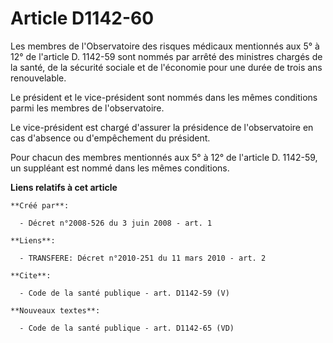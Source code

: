 # Article D1142-60

Les membres de l'Observatoire des risques médicaux mentionnés aux 5° à 12° de l'article D. 1142-59 sont nommés par arrêté des
ministres chargés de la santé, de la sécurité sociale et de l'économie pour une durée de trois ans renouvelable. 

Le président et le vice-président sont nommés dans les mêmes conditions parmi les membres de l'observatoire. 

Le vice-président est chargé d'assurer la présidence de l'observatoire en cas d'absence ou d'empêchement du président. 

Pour chacun des membres mentionnés aux 5° à 12° de l'article D. 1142-59, un suppléant est nommé dans les mêmes conditions.

**Liens relatifs à cet article**

	**Créé par**:

	  - Décret n°2008-526 du 3 juin 2008 - art. 1

	**Liens**:

	  - TRANSFERE: Décret n°2010-251 du 11 mars 2010 - art. 2

	**Cite**:

	  - Code de la santé publique - art. D1142-59 (V)

	**Nouveaux textes**:

	  - Code de la santé publique - art. D1142-65 (VD)
